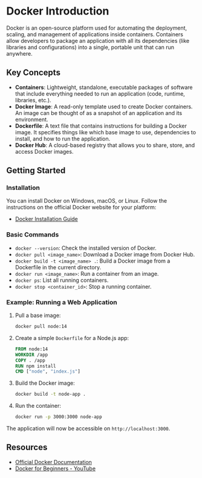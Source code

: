 # Docker Introduction

Docker is an open-source platform used for automating the deployment, scaling, and management of applications inside containers. Containers allow developers to package an application with all its dependencies (like libraries and configurations) into a single, portable unit that can run anywhere.

## Key Concepts

- **Containers**: Lightweight, standalone, executable packages of software that include everything needed to run an application (code, runtime, libraries, etc.).
- **Docker Image**: A read-only template used to create Docker containers. An image can be thought of as a snapshot of an application and its environment.
- **Dockerfile**: A text file that contains instructions for building a Docker image. It specifies things like which base image to use, dependencies to install, and how to run the application.
- **Docker Hub**: A cloud-based registry that allows you to share, store, and access Docker images.

## Getting Started

### Installation

You can install Docker on Windows, macOS, or Linux. Follow the instructions on the official Docker website for your platform:

- [Docker Installation Guide](https://docs.docker.com/get-docker/)

### Basic Commands

- `docker --version`: Check the installed version of Docker.
- `docker pull <image_name>`: Download a Docker image from Docker Hub.
- `docker build -t <image_name> .`: Build a Docker image from a Dockerfile in the current directory.
- `docker run <image_name>`: Run a container from an image.
- `docker ps`: List all running containers.
- `docker stop <container_id>`: Stop a running container.

### Example: Running a Web Application

1. Pull a base image:

   ```bash
   docker pull node:14
   ```

2. Create a simple `Dockerfile` for a Node.js app:

   ```dockerfile
   FROM node:14
   WORKDIR /app
   COPY . /app
   RUN npm install
   CMD ["node", "index.js"]
   ```

3. Build the Docker image:

   ```bash
   docker build -t node-app .
   ```

4. Run the container:
   ```bash
   docker run -p 3000:3000 node-app
   ```

The application will now be accessible on `http://localhost:3000`.

## Resources

- [Official Docker Documentation](https://docs.docker.com/)
- [Docker for Beginners - YouTube](https://youtu.be/eGz9DS-aIeY?si=KRdMiikF5WG53Sza)

```

```
